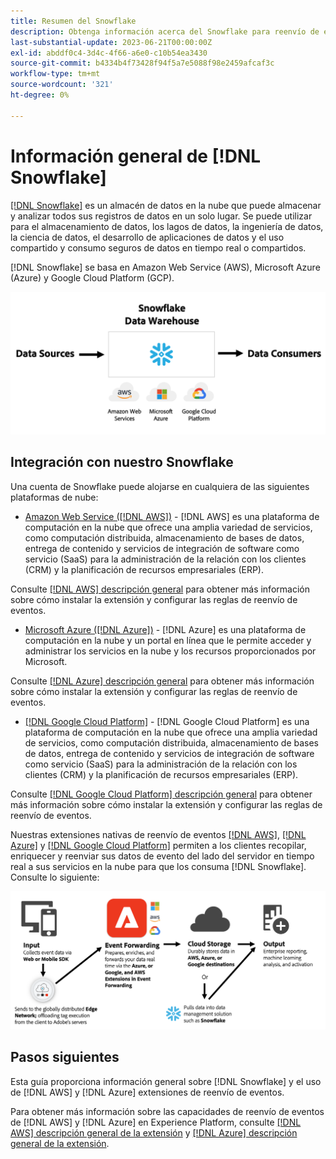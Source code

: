 ```yaml
---
title: Resumen del Snowflake
description: Obtenga información acerca del Snowflake para reenvío de eventos en Adobe Experience Platform.
last-substantial-update: 2023-06-21T00:00:00Z
exl-id: abddf0c4-3d4c-4f66-a6e0-c10b54ea3430
source-git-commit: b4334b4f73428f94f5a7e5088f98e2459afcaf3c
workflow-type: tm+mt
source-wordcount: '321'
ht-degree: 0%

---
```


# Información general de [!DNL Snowflake]

[[!DNL Snowflake]](https://www.snowflake.com/en/) es un almacén de datos en la nube que puede almacenar y analizar todos sus registros de datos en un solo lugar. Se puede utilizar para el almacenamiento de datos, los lagos de datos, la ingeniería de datos, la ciencia de datos, el desarrollo de aplicaciones de datos y el uso compartido y consumo seguros de datos en tiempo real o compartidos.

[!DNL Snowflake] se basa en Amazon Web Service (AWS), Microsoft Azure (Azure) y Google Cloud Platform (GCP).

![Diagrama que muestra la arquitectura de datos [!DNL Snowflake].](../../../images/extensions/server/snowflake/snowflake.png)

## Integración con nuestro Snowflake

Una cuenta de Snowflake puede alojarse en cualquiera de las siguientes plataformas de nube:

- [Amazon Web Service ([!DNL AWS])](https://aws.amazon.com/) - [!DNL AWS] es una plataforma de computación en la nube que ofrece una amplia variedad de servicios, como computación distribuida, almacenamiento de bases de datos, entrega de contenido y servicios de integración de software como servicio (SaaS) para la administración de la relación con los clientes (CRM) y la planificación de recursos empresariales (ERP).

Consulte [[!DNL AWS] descripción general](../aws/overview.md) para obtener más información sobre cómo instalar la extensión y configurar las reglas de reenvío de eventos.

- [Microsoft Azure ([!DNL Azure])](https://azure.microsoft.com/en-us/products/event-hubs/#overview) - [!DNL Azure] es una plataforma de computación en la nube y un portal en línea que le permite acceder y administrar los servicios en la nube y los recursos proporcionados por Microsoft.

Consulte [[!DNL Azure] descripción general](../azure/overview.md) para obtener más información sobre cómo instalar la extensión y configurar las reglas de reenvío de eventos.

- [[!DNL Google Cloud Platform]](https://cloud.google.com/) - [!DNL Google Cloud Platform] es una plataforma de computación en la nube que ofrece una amplia variedad de servicios, como computación distribuida, almacenamiento de bases de datos, entrega de contenido y servicios de integración de software como servicio (SaaS) para la administración de la relación con los clientes (CRM) y la planificación de recursos empresariales (ERP).

Consulte [[!DNL Google Cloud Platform] descripción general](../google-cloud-platform/overview.md) para obtener más información sobre cómo instalar la extensión y configurar las reglas de reenvío de eventos.

Nuestras extensiones nativas de reenvío de eventos [[!DNL AWS]](../aws/overview.md), [[!DNL Azure]](../azure/overview.md) y [[!DNL Google Cloud Platform]](../google-cloud-platform/overview.md) permiten a los clientes recopilar, enriquecer y reenviar sus datos de evento del lado del servidor en tiempo real a sus servicios en la nube para que los consuma [!DNL Snowflake]. Consulte lo siguiente:

![Diagrama de informe de [!DNL Snowflake] que muestra el vínculo entre [!DNL AWS] y [!DNL Azure].](../../../images/extensions/server/snowflake/snowflake-workflow.png)

## Pasos siguientes

Esta guía proporciona información general sobre [!DNL Snowflake] y el uso de [!DNL AWS] y [!DNL Azure] extensiones de reenvío de eventos.

Para obtener más información sobre las capacidades de reenvío de eventos de [!DNL AWS] y [!DNL Azure] en Experience Platform, consulte [[!DNL AWS] descripción general de la extensión](../aws/overview.md) y [[!DNL Azure] descripción general de la extensión](../azure/overview.md).
